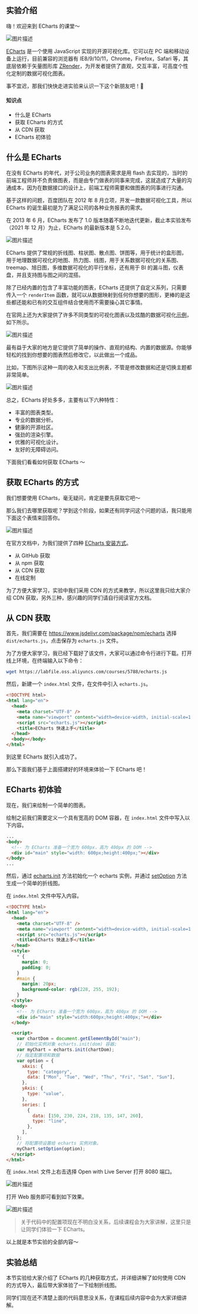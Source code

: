 ## 实验介绍

嗨！欢迎来到 ECharts 的课堂～

![图片描述](https://doc.shiyanlou.com/courses/5788/1347963/97cd015004f8651f5fbec1054486ae88-0)

[ECharts](https://echarts.apache.org/) 是一个使用 JavaScript 实现的开源可视化库。它可以在 PC 端和移动设备上运行，目前兼容的浏览器有 IE8/9/10/11，Chrome，Firefox，Safari 等，其底层依赖于矢量图形库 [ZRender](https://github.com/ecomfe/zrender)，为开发者提供了直观，交互丰富，可高度个性化定制的数据可视化图表。

事不宜迟，那我们快快走进实验来认识一下这个新朋友吧！👻

#### 知识点

- 什么是 ECharts
- 获取 ECharts 的方式
- 从 CDN 获取
- ECharts 初体验

## 什么是 ECharts

在没有 ECharts 的年代，对于公司业务的图表需求是用 flash 去实现的，当时的前端工程师并不负责做图表，而是由专门做表的同事来完成，这就造成了大量的沟通成本，因为在数据接口的设计上，前端工程师需要和做图表的同事进行沟通。

基于这样的问题，百度团队在 2012 年 8 月立项，开发一款数据可视化工具，所以 ECharts 的诞生最初是为了满足公司的各种业务报表的需求。

在 2013 年 6 月，ECharts 发布了 1.0 版本随着不断地迭代更新，截止本实验发布（2021 年 12 月）为止，ECharts 的最新版本是 5.2.0。

![图片描述](https://doc.shiyanlou.com/courses/5788/1347963/57f3ab026e09e18dbf46ed50e3f96945-0)

ECharts 提供了常规的折线图、柱状图、散点图、饼图等，用于统计的盒形图，用于地理数据可视化的地图、热力图、线图，用于关系数据可视化的关系图、treemap、旭日图，多维数据可视化的平行坐标，还有用于 BI 的漏斗图，仪表盘，并且支持图与图之间的混搭。

除了已经内置的包含了丰富功能的图表，ECharts 还提供了自定义系列，只需要传入一个 `renderItem` 函数，就可以从数据映射到任何你想要的图形，更棒的是这些都还能和已有的交互组件结合使用而不需要操心其它事情。

在官网上还为大家提供了许多不同类型的可视化图表以及炫酷的数据可视化[示例](https://echarts.apache.org/examples/zh/index.html)，如下所示。

![图片描述](https://doc.shiyanlou.com/courses/5788/1347963/88c450c1e7d9dcb87955e118db90942f-0)

最有益于大家的地方是它提供了简单的操作、直观的结构、内置的数据源。你能够轻松的找到你想要的图表然后修改它，以此做出一个成品。

比如，下图所示这种一周的收入和支出比例表，不管是修改数据和还是切换主题都非常简单。

![图片描述](https://doc.shiyanlou.com/courses/3121/1226977/68b5b9021fc126b708ed7ed48477fdb3-0)

总之，ECharts 好处多多，主要有以下六种特性：

- 丰富的图表类型。
- 专业的数据分析。
- 健康的开源社区。
- 强劲的渲染引擎。
- 优雅的可视化设计。
- 友好的无障碍访问。

下面我们看看如何获取 ECharts ～

## 获取 ECharts 的方式

我们想要使用 ECharts，毫无疑问，肯定是要先获取它吧～

那么我们去哪里获取呢？学到这个阶段，如果还有同学问这个问题的话，我只能用下面这个表情来回答你。

![图片描述](https://doc.shiyanlou.com/courses/5788/1347963/4487b79654c8f2f3aed24b55e152f14e-0)

在官方文档中，为我们提供了四种 [ECharts 安装方式](https://echarts.apache.org/handbook/zh/basics/download/)。

- 从 GitHub 获取
- 从 npm 获取
- 从 CDN 获取
- 在线定制

为了方便大家学习，实验中我们采用 CDN 的方式来教学，所以这里我只给大家介绍 CDN 获取，另外三种，感兴趣的同学们请自行阅读官方文档。

## 从 CDN 获取

首先，我们需要在 https://www.jsdelivr.com/package/npm/echarts 选择 `dist/echarts.js`，点击保存为 `echarts.js` 文件。

为了方便大家学习，我已经下载好了该文件，大家可以通过命令行进行下载。打开线上环境，在终端输入以下命令：

```bash
wget https://labfile.oss.aliyuncs.com/courses/5788/echarts.js
```

然后，新建一个 `index.html` 文件，在文件中引入 `echarts.js`。

```html
<!DOCTYPE html>
<html lang="en">
  <head>
    <meta charset="UTF-8" />
    <meta name="viewport" content="width=device-width, initial-scale=1.0" />
    <script src="echarts.js"></script>
    <title>ECharts 快速上手</title>
  </head>
  <body></body>
</html>
```

到这里 ECharts 就引入成功了。

那么下面我们基于上面搭建好的环境来体验一下 ECharts 吧！

## ECharts 初体验

现在，我们来绘制一个简单的图表。

绘制之前我们需要定义一个具有宽高的 DOM 容器，在 `index.html` 文件中写入以下内容。

```html
...
<body>
  <!-- 为 ECharts 准备一个宽为 600px，高为 400px 的 DOM -->
  <div id="main" style="width: 600px;height:400px;"></div>
</body>
...
```

然后，通过 [echarts.init](https://echarts.apache.org/zh/api.html#echarts.init) 方法初始化一个 echarts 实例，并通过 [setOption](https://echarts.apache.org/zh/api.html#echartsInstance.setOption) 方法生成一个简单的折线图。

在 `index.html` 文件中写入内容。

```html
<!DOCTYPE html>
<html lang="en">
  <head>
    <meta charset="UTF-8" />
    <meta name="viewport" content="width=device-width, initial-scale=1.0" />
    <script src="echarts.js"></script>
    <title>ECharts 快速上手</title>
  </head>
  <style>
    * {
      margin: 0;
      padding: 0;
    }
    #main {
      margin: 20px;
      background-color: rgb(228, 255, 192);
    }
  </style>
  <body>
    <!-- 为 ECharts 准备一个宽为 600px，高为 400px 的 DOM -->
    <div id="main" style="width:600px;height:400px;"></div>
  </body>

  <script>
    var chartDom = document.getElementById("main");
    // 初始化实例对象 echarts.init(dom) 容器;
    var myChart = echarts.init(chartDom);
    // 指定配置项和数据
    var option = {
      xAxis: {
        type: "category",
        data: ["Mon", "Tue", "Wed", "Thu", "Fri", "Sat", "Sun"],
      },
      yAxis: {
        type: "value",
      },
      series: [
        {
          data: [150, 230, 224, 218, 135, 147, 260],
          type: "line",
        },
      ],
    };
    // 将配置项设置给 echarts 实例对象。
    myChart.setOption(option);
  </script>
</html>
```

在 `index.html` 文件上右击选择 Open with Live Server 打开 8080 端口。

![图片描述](https://doc.shiyanlou.com/courses/5788/1347963/9ee35b12b87dd656ca1e59f4ce737e80-0)

打开 Web 服务即可看到如下效果。

![图片描述](https://doc.shiyanlou.com/courses/5788/1347963/b741f606f5625281074efdb279ca0767-0)

> 关于代码中的配置项现在不明白没关系，后续课程会为大家讲解，这里只是让同学们体验一下 ECharts。

以上就是本节实验的全部内容～

## 实验总结

本节实验给大家介绍了 ECharts 的几种获取方式，并详细讲解了如何使用 CDN 的方式导入，最后带大家体验了一下绘制折线图。

同学们现在还不清楚上面的代码意思没关系，在课程后续内容中会为大家详细讲解。